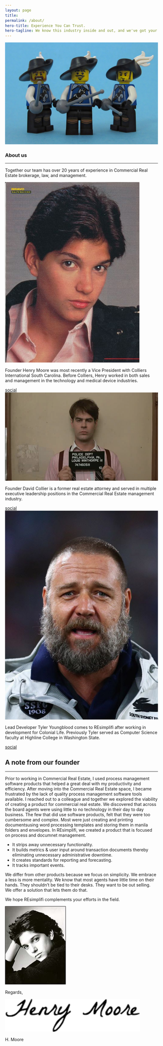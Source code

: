 ```yaml
---
layout: page
title:
permalink: /about/
hero-title: Experience You Can Trust.
hero-tagline: We know this industry inside and out, and we've got your back.
---
```


<section>
  <article class="feature">
    <img src="../images/team.jpg" alt="">
  </article>
  <article class="feature">
    <h1>About us</h1><hr>
    <p>Together our team has over 20 years of experience in Commercial Real Estate brokerage, law, and management.</p>
  </article>
</section>

<section class="col-3">

  <article>
    <img src="../images/henry_moore.jpg" alt="Henry Moore">
    <p>Founder Henry Moore was most recently a Vice President with Colliers International South Carolina. Before Colliers, Henry worked in both sales and management in the technology and medical device industries.</p>
    <a href="" class="button">social</a>
  </article>

  <article>
    <img src="../images/david_collier.png" alt="David Collier">
    <p>Founder David Collier is a former real estate attorney and served in multiple executive leadership positions in the Commercial Real Estate management industry.</p>
    <a href="" class="button">social</a>
  </article>

  <article>
    <img src="../images/tyler_youngblood.jpg" alt="Tyler Youngblood">
    <p>Lead Developer Tyler Youngblood comes to REsimplifi after working in development for Colonial Life. Previously Tyler served as Computer Science faculty at Highline College in Washington State.</p>
    <a href="" class="button">social</a>
  </article>

</section>

<section class="open-letter">

  <h1>A note from our founder</h1><hr>

  <p>Prior to working in Commercial Real Estate, I used process management software products that helped a great deal with my productivity and efficiency. After moving into the Commercial Real Estate space, I became frustrated by the lack of quality process management software tools available. I reached out to a colleague and together we explored the viability of creating a product for commercial real estate. We discovered that across the board agents were using little to no technology in their day to day business. The few that did use software products, felt that they were too cumbersome and complex. Most were just creating and printing documentsusing word processing templates and storing them in manila folders and envelopes. In REsimplifi, we created a product that is focused on process and documnet management.</p>

  <ul>
    <li>It strips away unnecessary functionality.</li>
    <li>It builds metrics &amp; user input around transaction documents thereby eliminating
unnecessary administrative downtime.</li>
    <li>It creates standards for reporting and forecasting.</li>
    <li>It tracks important events.</li>
  </ul>

  <p>We differ from other products because we focus on simplicity. We embrace a less is more mentality. We know that most agents have little time on their hands. They shouldn’t be tied to their desks. They want to be out selling. We offer a solution that lets them do that.</p>

  <p>We hope REsimplifi complements your efforts in the field.</p>

  <section class="signature">
    <img class="headshot" src="../images/henry_moore_2.jpg" alt="Henry Moore">
    <div class="flex-col">
      <p>Regards,</p>
      <img class="signature" src="../images/signature.svg" alt="signature"></img>
      <p>H. Moore</p>
    </div>

  </section>

</section>
